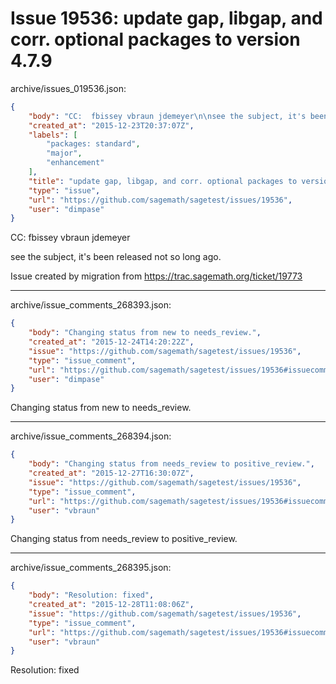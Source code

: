 # Issue 19536: update gap, libgap, and corr. optional packages to version 4.7.9

archive/issues_019536.json:
```json
{
    "body": "CC:  fbissey vbraun jdemeyer\n\nsee the subject, it's been released not so long ago.\n\nIssue created by migration from https://trac.sagemath.org/ticket/19773\n\n",
    "created_at": "2015-12-23T20:37:07Z",
    "labels": [
        "packages: standard",
        "major",
        "enhancement"
    ],
    "title": "update gap, libgap, and corr. optional packages to version 4.7.9",
    "type": "issue",
    "url": "https://github.com/sagemath/sagetest/issues/19536",
    "user": "dimpase"
}
```
CC:  fbissey vbraun jdemeyer

see the subject, it's been released not so long ago.

Issue created by migration from https://trac.sagemath.org/ticket/19773





---

archive/issue_comments_268393.json:
```json
{
    "body": "Changing status from new to needs_review.",
    "created_at": "2015-12-24T14:20:22Z",
    "issue": "https://github.com/sagemath/sagetest/issues/19536",
    "type": "issue_comment",
    "url": "https://github.com/sagemath/sagetest/issues/19536#issuecomment-268393",
    "user": "dimpase"
}
```

Changing status from new to needs_review.



---

archive/issue_comments_268394.json:
```json
{
    "body": "Changing status from needs_review to positive_review.",
    "created_at": "2015-12-27T16:30:07Z",
    "issue": "https://github.com/sagemath/sagetest/issues/19536",
    "type": "issue_comment",
    "url": "https://github.com/sagemath/sagetest/issues/19536#issuecomment-268394",
    "user": "vbraun"
}
```

Changing status from needs_review to positive_review.



---

archive/issue_comments_268395.json:
```json
{
    "body": "Resolution: fixed",
    "created_at": "2015-12-28T11:08:06Z",
    "issue": "https://github.com/sagemath/sagetest/issues/19536",
    "type": "issue_comment",
    "url": "https://github.com/sagemath/sagetest/issues/19536#issuecomment-268395",
    "user": "vbraun"
}
```

Resolution: fixed

